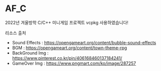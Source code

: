 # AF_C
2022년 겨울방학 C/C++ 미니게임 프로젝트
vcpkg 사용하였습니다!

리소스 출처
 - Sound Effects : https://opengameart.org/content/bubble-sound-effects
 - BGM : https://opengameart.org/content/town-theme-rpg
 - BackGround Img : https://www.pinterest.co.kr/pin/406168460137184241/
 - GameOver Img : https://www.pngmart.com/ko/image/287257
